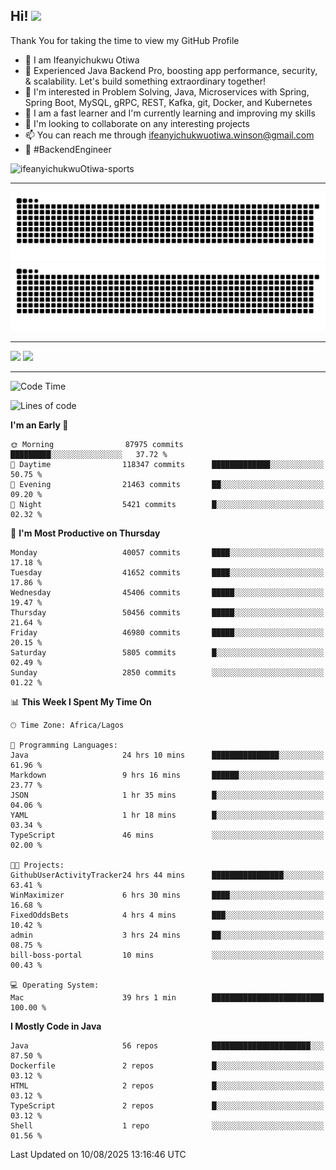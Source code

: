 <!-- BLOG-POST-LIST:START --><!-- BLOG-POST-LIST:END -->

## Hi! <img src="https://media.giphy.com/media/hvRJCLFzcasrR4ia7z/giphy.gif" width="4%"> 

Thank You for taking the time to view my GitHub Profile

- 👋 I am Ifeanyichukwu Otiwa
- 🚀 Experienced Java Backend Pro, boosting app performance, security, & scalability. Let's build something extraordinary together!
- 👀 I'm interested in Problem Solving, Java, Microservices with Spring, Spring Boot, MySQL, gRPC, REST, Kafka, git, Docker, and Kubernetes
- 🌱 I am a fast learner and I'm currently learning and improving my skills
- 💞️ I'm looking to collaborate on any interesting projects
- 📫 You can reach me through ifeanyichukwuotiwa.winson@gmail.com
- 🚀 #BackendEngineer

<p align="left" marginTop="10px"> <img src="https://komarev.com/ghpvc/?username=ifeanyichukwuOtiwa-sports&label=Profile%20views&color=0e75b6&style=for-the-badge" alt="ifeanyichukwuOtiwa-sports" /> </p>

***

<!--🐍📈SNAKEGRAPH / 🌐WEBSITE: https://github.com/Platane/snk -->
![github contribution grid snake animation](https://raw.githubusercontent.com/ifeanyichukwuOtiwa-sports/ifeanyichukwuOtiwa-sports/output/github-contribution-grid-snake-dark.svg#gh-dark-mode-only)![github contribution grid snake animation](https://raw.githubusercontent.com/ifeanyichukwuOtiwa-sports/ifeanyichukwuOtiwa-sports/output/github-contribution-grid-snake.svg#gh-light-mode-only)

***

<p float="left">
  <img float="left" src="https://github-readme-stats.vercel.app/api?username=ifeanyichukwuOtiwa-sports&count_private=true&include_all_commits=true&theme=react&show_icons=true" />
  <img float="right" src="https://github-readme-stats.vercel.app/api/top-langs/?username=ifeanyichukwuOtiwa-sports&layout=compact&show_icons=true&theme=react" /> 
</p>

***



<!--START_SECTION:waka-->
![Code Time](http://img.shields.io/badge/Code%20Time-4%2C077%20hrs%204%20mins-blue)

![Lines of code](https://img.shields.io/badge/From%20Hello%20World%20I%27ve%20Written-63.4%20million%20lines%20of%20code-blue)

**I'm an Early 🐤** 

```text
🌞 Morning                87975 commits       █████████░░░░░░░░░░░░░░░░   37.72 % 
🌆 Daytime                118347 commits      █████████████░░░░░░░░░░░░   50.75 % 
🌃 Evening                21463 commits       ██░░░░░░░░░░░░░░░░░░░░░░░   09.20 % 
🌙 Night                  5421 commits        █░░░░░░░░░░░░░░░░░░░░░░░░   02.32 % 
```
📅 **I'm Most Productive on Thursday** 

```text
Monday                   40057 commits       ████░░░░░░░░░░░░░░░░░░░░░   17.18 % 
Tuesday                  41652 commits       ████░░░░░░░░░░░░░░░░░░░░░   17.86 % 
Wednesday                45406 commits       █████░░░░░░░░░░░░░░░░░░░░   19.47 % 
Thursday                 50456 commits       █████░░░░░░░░░░░░░░░░░░░░   21.64 % 
Friday                   46980 commits       █████░░░░░░░░░░░░░░░░░░░░   20.15 % 
Saturday                 5805 commits        █░░░░░░░░░░░░░░░░░░░░░░░░   02.49 % 
Sunday                   2850 commits        ░░░░░░░░░░░░░░░░░░░░░░░░░   01.22 % 
```


📊 **This Week I Spent My Time On** 

```text
🕑︎ Time Zone: Africa/Lagos

💬 Programming Languages: 
Java                     24 hrs 10 mins      ███████████████░░░░░░░░░░   61.96 % 
Markdown                 9 hrs 16 mins       ██████░░░░░░░░░░░░░░░░░░░   23.77 % 
JSON                     1 hr 35 mins        █░░░░░░░░░░░░░░░░░░░░░░░░   04.06 % 
YAML                     1 hr 18 mins        █░░░░░░░░░░░░░░░░░░░░░░░░   03.34 % 
TypeScript               46 mins             ░░░░░░░░░░░░░░░░░░░░░░░░░   02.00 % 

🐱‍💻 Projects: 
GithubUserActivityTracker24 hrs 44 mins      ████████████████░░░░░░░░░   63.41 % 
WinMaximizer             6 hrs 30 mins       ████░░░░░░░░░░░░░░░░░░░░░   16.68 % 
FixedOddsBets            4 hrs 4 mins        ███░░░░░░░░░░░░░░░░░░░░░░   10.42 % 
admin                    3 hrs 24 mins       ██░░░░░░░░░░░░░░░░░░░░░░░   08.75 % 
bill-boss-portal         10 mins             ░░░░░░░░░░░░░░░░░░░░░░░░░   00.43 % 

💻 Operating System: 
Mac                      39 hrs 1 min        █████████████████████████   100.00 % 
```

**I Mostly Code in Java** 

```text
Java                     56 repos            ██████████████████████░░░   87.50 % 
Dockerfile               2 repos             █░░░░░░░░░░░░░░░░░░░░░░░░   03.12 % 
HTML                     2 repos             █░░░░░░░░░░░░░░░░░░░░░░░░   03.12 % 
TypeScript               2 repos             █░░░░░░░░░░░░░░░░░░░░░░░░   03.12 % 
Shell                    1 repo              ░░░░░░░░░░░░░░░░░░░░░░░░░   01.56 % 
```




 Last Updated on 10/08/2025 13:16:46 UTC
<!--END_SECTION:waka-->

<!--
<p align="center">
![trophy](https://github-profile-trophy.vercel.app/?username=ifeanyichukwuOtiwa-sports&theme=onedark) (https://github.com/ryo-ma/github-profile-trophy)
</p>
-->

<!---
ifeanyi-otiwa/ifeanyi-otiwa is a ✨ special ✨ repository because its `README.md` (this file) appears on your GitHub profile.
You can click the Preview link to take a look at your changes.
--->
